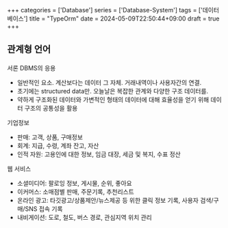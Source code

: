 +++
categories = ['Database']
series = ['Database-System']
tags = ['데이터베이스']
title = "TypeOrm"
date = 2024-05-09T22:50:44+09:00
draft = true
+++
## 관계형 언어

#### 
서론
DBMS의 응용
- 일반적인 요소. 계산보다는 데이터 그 자체. 거래내역이나 사용자간의 연결.
- 초기에는 structured data만. 오늘날은 복잡한 관계와 다양한 구조 데이터를.
- 약하게 구조화된 데이터와 가변적인 형태의 데이터에 대해 효율성을 얻기 위해 데이터 구조의 공통성을 활용

기업정보
- 판매: 고객, 상품, 구매정보
- 회계: 지급, 수령, 계좌 잔고, 자산
- 인적 자원: 고용인에 대한 정보, 임금 대장, 세금 및 복지, 수표 정산

웹 서비스
- 소셜미디어: 팔로잉 정보, 게시물, 순위, 좋아요
- 이커머스: 소매점별 판매, 주문기록, 추천리스트
- 온라인 광고: 타깃광고/상품제안/뉴스제공 등 위한 클릭 정보 기록, 사용자 검색/구매/SNS 접속 기록 
- 내비게이션: 도로, 철도, 버스 경로, 관심지역 위치 관리

